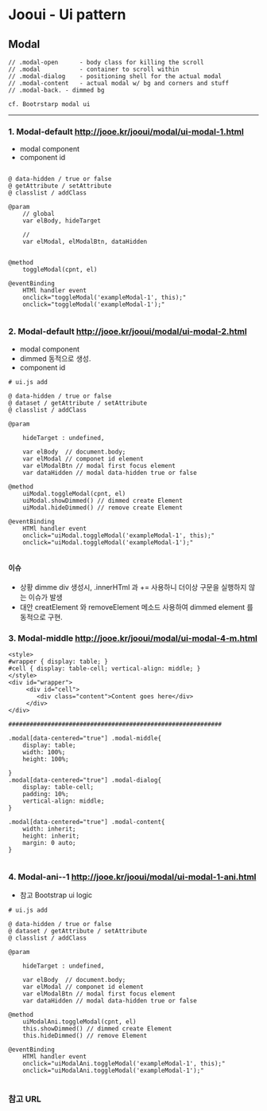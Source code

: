 # Jooui -  Ui pattern 


## Modal

```
// .modal-open      - body class for killing the scroll 
// .modal           - container to scroll within
// .modal-dialog    - positioning shell for the actual modal
// .modal-content   - actual modal w/ bg and corners and stuff
// .modal-back. - dimmed bg 

cf. Bootrstarp modal ui 
```

------------------------------------------------------------
### 1. Modal-default  <http://jooe.kr/jooui/modal/ui-modal-1.html>

* modal component
* component id 

```
	
@ data-hidden / true or false 
@ getAttribute / setAttribute 
@ classlist / addClass 

@param 
	// global
	var elBody, hideTarget 
	
	// 
	var elModal, elModalBtn, dataHidden 
		

@method
	toggleModal(cpnt, el)

@eventBinding 
	HTMl handler event 
	onclick="toggleModal('exampleModal-1', this);"
	onclick="toggleModal('exampleModal-1');"


```

### 2. Modal-default  <http://jooe.kr/jooui/modal/ui-modal-2.html>

* modal component
* dimmed 동적으로 생성. 
* component id 

```
# ui.js add
	
@ data-hidden / true or false 
@ dataset / getAttribute / setAttribute 
@ classlist / addClass 

@param 
	
	hideTarget : undefined,
	
	var elBody  // document.body;
	var elModal // componet id element
	var elModalBtn // modal first focus element 
	var dataHidden // modal data-hidden true or false

@method
	uiModal.toggleModal(cpnt, el)
	uiModal.showDimmed() // dimmed create Element
	uiModal.hideDimmed() // remove create Element

@eventBinding 
	HTMl handler event 
	onclick="uiModal.toggleModal('exampleModal-1', this);"
	onclick="uiModal.toggleModal('exampleModal-1');"


```

#### 이슈 
- 상황 dimme div 생성시, .innerHTml 과 += 사용하니 더이상 구문을 실행하지 않는 이슈가 발생 
- 대안  creatElement 와 removeElement 메소드 사용하여 dimmed element 를 동적으로 구현. 


### 3. Modal-middle  <http://jooe.kr/jooui/modal/ui-modal-4-m.html>
```
<style> 
#wrapper { display: table; } 
#cell { display: table-cell; vertical-align: middle; } 
</style> 
<div id="wrapper">
	 <div id="cell"> 
	 	<div class="content">Content goes here</div> 
	 </div> 
</div>

############################################################

.modal[data-centered="true"] .modal-middle{
	display: table;
	width: 100%;
	height: 100%;

}
.modal[data-centered="true"] .modal-dialog{
	display: table-cell;
    padding: 10%;
    vertical-align: middle;
}

.modal[data-centered="true"] .modal-content{
	width: inherit;
    height: inherit;
    margin: 0 auto;
}


```
### 4. Modal-ani--1  <http://jooe.kr/jooui/modal/ui-modal-1-ani.html>
* 참고 Bootstrap ui logic 
```
# ui.js add
	
@ data-hidden / true or false 
@ dataset / getAttribute / setAttribute 
@ classlist / addClass 

@param 
	
	hideTarget : undefined,
	
	var elBody  // document.body;
	var elModal // componet id element
	var elModalBtn // modal first focus element 
	var dataHidden // modal data-hidden true or false

@method
	uiModalAni.toggleModal(cpnt, el)
	this.showDimmed() // dimmed create Element
	this.hideDimmed() // remove Element

@eventBinding 
	HTMl handler event 
	onclick="uiModalAni.toggleModal('exampleModal-1', this);"
	onclick="uiModalAni.toggleModal('exampleModal-1');"


```


### 참고 URL 


